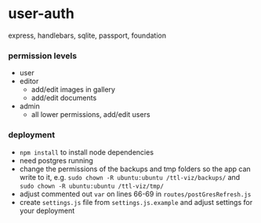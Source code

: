 # user-auth
express, handlebars, sqlite, passport, foundation


### permission levels
- user
- editor
  - add/edit images in gallery
  - add/edit documents
- admin
  - all lower permissions, add/edit users


### deployment
- `npm install` to install node dependencies
- need postgres running
- change the permissions of the backups and tmp folders so the app can write to it, e.g. `sudo chown -R ubuntu:ubuntu /ttl-viz/backups/` and `sudo chown -R ubuntu:ubuntu /ttl-viz/tmp/`
- adjust commented out `var` on lines 66-69 in `routes/postGresRefresh.js`
- create `settings.js` file from `settings.js.example` and adjust settings for your deployment
